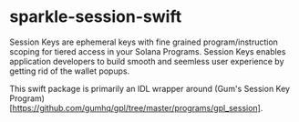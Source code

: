 # sparkle-session-swift

Session Keys are ephemeral keys with fine grained program/instruction scoping for tiered access in your Solana Programs. Session Keys enables application developers to build smooth and seemless user experience by getting rid of the wallet popups.

This swift package is primarily an IDL wrapper around (Gum's Session Key Program)[https://github.com/gumhq/gpl/tree/master/programs/gpl_session]. 
